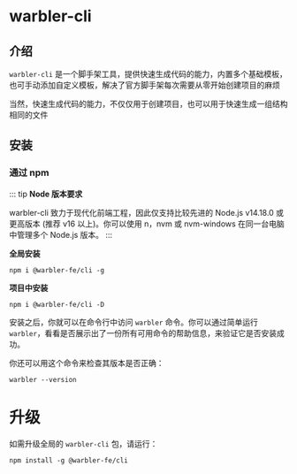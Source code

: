 # warbler-cli

## 介绍

`warbler-cli` 是一个脚手架工具，提供快速生成代码的能力，内置多个基础模板，也可手动添加自定义模板，解决了官方脚手架每次需要从零开始创建项目的麻烦

当然，快速生成代码的能力，不仅仅用于创建项目，也可以用于快速生成一组结构相同的文件

## 安装

### 通过 npm

::: tip
**Node 版本要求**

warbler-cli 致力于现代化前端工程，因此仅支持比较先进的 Node.js v14.18.0 或更高版本 (推荐 v16 以上)。你可以使用 n，nvm 或 nvm-windows 在同一台电脑中管理多个 Node.js 版本。
:::

**全局安装**

```shell
npm i @warbler-fe/cli -g
```

**项目中安装**

```shell
npm i @warbler-fe/cli -D
```

安装之后，你就可以在命令行中访问 `warbler` 命令。你可以通过简单运行 `warbler`，看看是否展示出了一份所有可用命令的帮助信息，来验证它是否安装成功。

你还可以用这个命令来检查其版本是否正确：

```shell
warbler --version
```

# 升级

如需升级全局的 `warbler-cli` 包，请运行：

```shell
npm install -g @warbler-fe/cli
```
